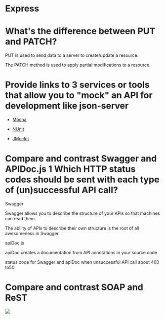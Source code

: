 # Express

# What's the difference between PUT and PATCH?

PUT is used to send data to a server to create/update a resource.

The PATCH method is used to apply partial modifications to a resource.


# Provide links to 3 services or tools that allow you to "mock" an API for development like json-server

- [Mocha](https://mochajs.org/)

- [NUnit](https://nunit.org/)

- [JMockit](https://jmockit.github.io/)

# Compare and contrast Swagger and APIDoc.js 1 Which HTTP status codes should be sent with each type of (un)successful API call?

Swagger

Swagger allows you to describe the structure of your APIs so that machines can read them.

The ability of APIs to describe their own structure is the root of all awesomeness in Swagger.

apiDoc.js

apiDoc creates a documentation from API annotations in your source code

status code for Swagger and apiDoc when unsuccessful API call about 400 to50

# Compare and contrast SOAP and ReST

![](https://media-exp1.licdn.com/dms/image/C5612AQGC8aq1v-gc2A/article-cover_image-shrink_720_1280/0/1554403041284?e=1668038400&v=beta&t=ERotSu7OJSs2onxXziSEwRi5B_pO1Dc6yHUJgybO8x0)





